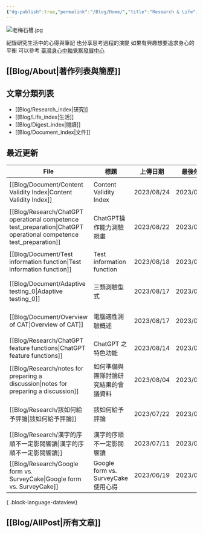 ```yaml
---
{"dg-publish":true,"permalink":"/Blog/Home/","title":"Research & Life","tags":["blog","gardenEntry","gardenEntry"],"created":"2023-02-16","updated":"2023-03-01"}
---
```



![老梅石槽.jpg](/img/user/Blog/images/%E8%80%81%E6%A2%85%E7%9F%B3%E6%A7%BD.jpg)

紀錄研究生活中的心得與筆記
也分享思考過程的演變
如果有興趣想要追求身心的平衡
可以參考 [臺灣身心中軸覺察發展中心](https://bmaa.tw)

## [[Blog/About\|著作列表與簡歷]]

## 文章分類列表

- [[Blog/Research_index\|研究]]
- [[Blog/Life_index\|生活]]
- [[Blog/Digest_index\|閱讀]]
- [[Blog/Document_index\|文件]]

## 最近更新


<div class="transclusion internal-embed is-loaded"><div class="markdown-embed">





| File                                                                                                                  | 標題                              | 上傳日期       | 最後修改       | 類別                                                    |
| --------------------------------------------------------------------------------------------------------------------- | ------------------------------- | ---------- | ---------- | ----------------------------------------------------- |
| [[Blog/Document/Content Validity Index\|Content Validity Index]]                                                   | Content Validity Index          | 2023/08/24 | 2023/08/24 | <ul><li>blog</li><li>document</li></ul>               |
| [[Blog/Research/ChatGPT operational competence test_preparation\|ChatGPT operational competence test_preparation]] | ChatGPT操作能力測驗規畫                 | 2023/08/22 | 2023/08/22 | <ul><li>blog</li><li>research</li></ul>               |
| [[Blog/Document/Test information function\|Test information function]]                                             | Test information function       | 2023/08/18 | 2023/08/18 | <ul><li>blog</li><li>document</li></ul>               |
| [[Blog/Document/Adaptive testing_0\|Adaptive testing_0]]                                                           | 三類測驗型式                          | 2023/08/17 | 2023/08/17 | <ul><li>blog</li><li>document</li></ul>               |
| [[Blog/Document/Overview of CAT\|Overview of CAT]]                                                                 | 電腦適性測驗概述                        | 2023/08/17 | 2023/08/17 | <ul><li>blog</li><li>document</li></ul>               |
| [[Blog/Research/ChatGPT feature functions\|ChatGPT feature functions]]                                             | ChatGPT 之特色功能                   | 2023/08/14 | 2023/08/14 | <ul><li>blog</li></ul>                                |
| [[Blog/Research/notes for preparing a discussion\|notes for preparing a discussion]]                               | 如何準備與團隊討論研究結果的會議資料              | 2023/08/04 | 2023/08/04 | <ul><li>blog</li><li>research</li><li>notes</li></ul> |
| [[Blog/Research/該如何給予評論\|該如何給予評論]]                                                                                 | 該如何給予評論                         | 2023/07/22 | 2023/07/24 | <ul><li>blog</li><li>research</li></ul>               |
| [[Blog/Research/漢字的序順不一定影閱響讀\|漢字的序順不一定影閱響讀]]                                                                       | 漢字的序順不一定影閱響讀                    | 2023/07/11 | 2023/07/11 | <ul><li>blog</li><li>research</li></ul>               |
| [[Blog/Research/Google form vs. SurveyCake\|Google form vs. SurveyCake]]                                           | Google form vs. SurveyCake 使用心得 | 2023/06/19 | 2023/06/19 | <ul><li>blog</li><li>research</li></ul>               |

{ .block-language-dataview}

</div></div>


## [[Blog/AllPost\|所有文章]]
